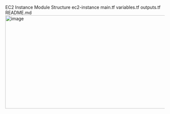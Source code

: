 EC2 Instance Module Structure
ec2-instance
main.tf
variables.tf
outputs.tf
README.md<img width="540" height="296" alt="image" src="https://github.com/user-attachments/assets/a39384eb-db28-4369-997c-64d0ba9bd808" />

